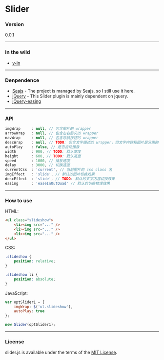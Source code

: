 Slider
======

### Version
0.0.1

------

### In the wild
- [y-in](http://www.y-in.com)

------

### Denpendence
- [Seajs](seajs.org/) - The project is managed by Seajs, so I still use it here.
- [jQuery](jquery.com/) - This Slider plugin is mainly dependent on jquery.
- [jQuery-easing](https://github.com/gdsmith/jquery.easing)

------

### API
```Javascript
imgWrap     : null, // 包含图片的 wrapper
arrowWrap   : null, // 包含左右箭头的 wrapper
navWrap     : null, // 包含导航按钮的 wrapper
descWrap    : null, // TODO: 包含文字描述的 wrapper，但文字内容和图片是分离的时候，可以使用
autoPlay    : false, // 是否自动播放
width       : 900, // TODO: 默认宽度
height      : 600, // TODO: 默认高度
speed       : 1000, // 播放速度
delay       : 3000, // 切换速度
currentCss  : 'current', // 当前图片的 css class 名
imgEffect   : 'slide', // 默认的图片切换效果
descEffect  : 'slide', // TODO: 默认的文字内容切换效果
easing      : 'easeInOutQuad' // 默认的切换物理效果
```

------

### How to use
HTML:

```HTML
<ul class="slideshow">
    <li><img src="..." />
    <li><img src="..." />
    <li><img src="..." />
</ul>
```

CSS:
```CSS
.slideshow {
    position: relative;
}

.slideshow li {
    position: absolute;
}
```

JavaScript:
```Javascript
var optSlider1 = {
	imgWrap: $('ul.slideshow'),
	autoPlay: true
};

new Slider(optSlider1);
```

------
### License
slider.js is available under the terms of the [MIT License](https://github.com/fengzifz/slider/blob/master/LICENSE).